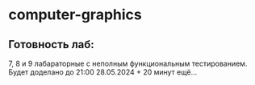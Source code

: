 # computer-graphics

## Готовность лаб:
  7, 8 и 9 лабараторные с неполным функциональным тестированием. 
  Будет доделано до 21:00 28.05.2024 + 20 минут ещё...
